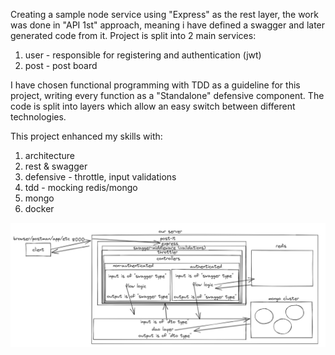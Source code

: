 Creating a sample node service using "Express" as the rest layer,
the work was done in "API 1st" approach, meaning i have defined a swagger and later generated code from it.
Project is split into 2 main services:

1. user - responsible for registering and authentication (jwt)
2. post - post board

I have chosen functional programming with TDD as a guideline for this project, writing every function as a "Standalone" defensive component.
The code is split into layers which allow an easy switch between different technologies.

This project enhanced my skills with:

1. architecture
2. rest & swagger
3. defensive - throttle, input validations
4. tdd - mocking redis/mongo
5. mongo
6. docker

![architecture](img.png)
